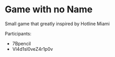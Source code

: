 # Game with no Name
 Small game that greatly inspired by Hotline Miami  
 
Participants:
- 7Bpencil
- Vl4d1sl0veZ4r1p0v